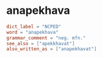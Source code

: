 # anapekhava

``` toml
dict_label = "NCPED"
word = "anapekhava"
grammar_comment = "neg. mfn."
see_also = ["apekkhavat"]
also_written_as = ["anapekhavat"]
```

